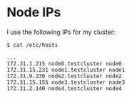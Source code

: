 # Node IPs

I use the following IPs for my cluster:

```
$ cat /etc/hosts

...
172.31.1.215 node0.testcluster node0
172.31.15.231 node1.testcluster node1
172.31.9.230 node2.testcluster node2
172.31.15.155 node3.testcluster node3
172.31.2.140 node4.testcluster node4
```


